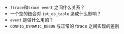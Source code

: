 * `ftrace`和`trace event` 之间什么关系？
* 一个空的链会对 `ipt_do_table` 造成什么影响？
* `event`  是做什么用的？
* `CONFIG_DYNAMIC_DEBUG` 与正常的 ftrace 之间实现的差别



